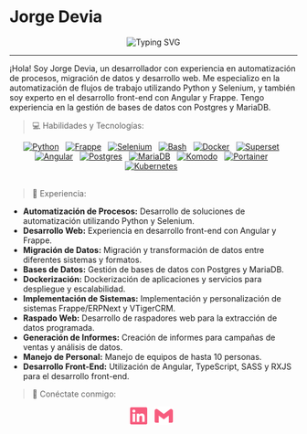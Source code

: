 # Jorge Devia
<!-- Presentation section -->
<p align="center">
  <!-- Typing SVG by DenverCoder1 - https://github.com/DenverCoder1/readme-typing-svg -->
    <img src="https://readme-typing-svg.demolab.com?font=Bebas+Neue&size=28&pause=200&color=F7F7F7&background=9856FF00&center=true&vCenter=true&width=435&lines=Desarrollador+Full+Stack;Analista+de+Datos;DevOps" alt="Typing SVG" />
</p>

---

<!-- Bio section -->
¡Hola! Soy Jorge Devia, un desarrollador con experiencia en automatización de procesos, migración de datos y desarrollo web. Me especializo en la automatización de flujos de trabajo utilizando Python y Selenium, y también soy experto en el desarrollo front-end con Angular y Frappe. Tengo experiencia en la gestión de bases de datos con Postgres y MariaDB.

<!-- Skills section -->
> 💻 Habilidades y Tecnologías:
>
<div align="center">
<a href="https://www.python.org/" target="_blank">
<img alt="Python" width="30px" src="https://cdn.jsdelivr.net/gh/devicons/devicon/icons/python/python-original.svg" /></a>&nbsp;&nbsp;
<a href="https://frappeframework.com/" target="_blank">
<img alt="Frappe" width="30px" src="https://github.com/frappe/frappe/raw/develop/.github/framework-logo-new.svg" /></a>&nbsp;&nbsp;
<a href="https://www.selenium.dev/" target="_blank">
<img alt="Selenium" width="30px" src="https://raw.githubusercontent.com/gilbarbara/logos/master/logos/selenium.svg" /></a>&nbsp;&nbsp;
<a href="https://www.gnu.org/software/bash/" target="_blank">
<img alt="Bash" width="30px" src="https://cdn.jsdelivr.net/gh/devicons/devicon/icons/bash/bash-original.svg" /></a>&nbsp;&nbsp;
<a href="https://www.docker.com/" target="_blank">
<img alt="Docker" width="30px" src="https://cdn.jsdelivr.net/gh/devicons/devicon/icons/docker/docker-original.svg" /></a>&nbsp;&nbsp;
<a href="https://superset.apache.org/" target="_blank">
<img alt="Superset" width="30px" src="https://res.cloudinary.com/hevo/images/f_auto,q_auto/v1623645536/hevo-learn/Superset/Superset.png?_i=AA" /></a>&nbsp;&nbsp;
<a href="https://angular.io/" target="_blank">
<img alt="Angular" width="30px" src="https://cdn.jsdelivr.net/gh/devicons/devicon/icons/angularjs/angularjs-original.svg" /></a>&nbsp;&nbsp;
<a href="https://www.postgresql.org/" target="_blank">
<img alt="Postgres" width="30px" src="https://cdn.jsdelivr.net/gh/devicons/devicon/icons/postgresql/postgresql-original.svg" /></a>&nbsp;&nbsp;
<a href="https://mariadb.org/" target="_blank">
<img alt="MariaDB" width="30px" src="https://cdn.jsdelivr.net/gh/devicons/devicon/icons/mariadb/mariadb-original.svg" /></a>&nbsp;&nbsp;
<a href="https://komodoide.com/" target="_blank">
<img alt="Komodo" width="30px" src="https://komo.do/img/komodo-512x512.png" /></a>&nbsp;&nbsp;
<a href="https://www.portainer.io/" target="_blank">
<img alt="Portainer" width="30px" src="https://avatars.githubusercontent.com/u/22225832?s=48&v=4" /></a>&nbsp;&nbsp;
<a href="https://kubernetes.io/" target="_blank">
<img alt="Kubernetes" width="30px" src="https://cdn.jsdelivr.net/gh/devicons/devicon/icons/kubernetes/kubernetes-original.svg" /></a>&nbsp;&nbsp;
</div>
<br />

<!-- Experience section -->
> 💼 Experiencia:
>

*   **Automatización de Procesos:** Desarrollo de soluciones de automatización utilizando Python y Selenium.
*   **Desarrollo Web:** Experiencia en desarrollo front-end con Angular y Frappe.
*   **Migración de Datos:** Migración y transformación de datos entre diferentes sistemas y formatos.
*   **Bases de Datos:** Gestión de bases de datos con Postgres y MariaDB.
*   **Dockerización:** Dockerización de aplicaciones y servicios para despliegue y escalabilidad.
*   **Implementación de Sistemas:** Implementación y personalización de sistemas Frappe/ERPNext y VTigerCRM.
*   **Raspado Web:** Desarrollo de raspadores web para la extracción de datos programada.
*   **Generación de Informes:** Creación de informes para campañas de ventas y análisis de datos.
*   **Manejo de Personal:** Manejo de equipos de hasta 10 personas.
*   **Desarrollo Front-End:** Utilización de Angular, TypeScript, SASS y RXJS para el desarrollo front-end.

<!-- Social media section -->
> 🚀 Conéctate conmigo:
>
<div align="center">
<a href="https://www.linkedin.com/in/jorge-devia-bb3aba262/" target="_blank">
<img src="https://raw.githubusercontent.com/Joncarre/Joncarre/main/logo/linkedin.svg" width="32"/></a>&nbsp;&nbsp;
<a href="mailto:dantedevenir@outlook.com" target="_blank">
<img src="https://raw.githubusercontent.com/Joncarre/Joncarre/main/logo/gmail.svg" width="32"/></a>&nbsp;&nbsp;
</div>
